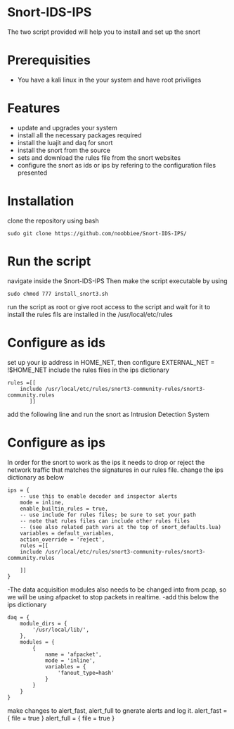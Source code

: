 # Snort-IDS-IPS
The two script provided will help you to install and set up the snort

# Prerequisities
- You have a kali linux in the your system and have root priviliges

# Features
- update and upgrades your system
- install all the necessary packages required
- install the luajit and daq for snort
- install the snort from the source
- sets and download the rules file from the snort websites
- configure the snort as ids or ips by refering to the configuration files presented

# Installation
clone the repository using bash

```
sudo git clone https://github.com/noobbiee/Snort-IDS-IPS/
```

# Run the script
navigate inside the Snort-IDS-IPS
Then
make the script executable by using
```
sudo chmod 777 install_snort3.sh
```

run the script as root or give root access to the script
and wait for it to install 
the rules fils are installed in the /usr/local/etc/rules

# Configure as ids
set up your ip address in HOME_NET, then configure EXTERNAL_NET = !$HOME_NET
include the rules files in the ips dictionary

```
rules =[[
    include /usr/local/etc/rules/snort3-community-rules/snort3-community.rules
       ]]
```
add the following line and run the snort as Intrusion Detection System


# Configure as ips
In order for the snort to work as the ips it needs to drop or reject the network traffic that matches the signatures in our rules file.
change the ips dictionary as below

```
ips = {
    -- use this to enable decoder and inspector alerts
    mode = inline,
    enable_builtin_rules = true,
    -- use include for rules files; be sure to set your path
    -- note that rules files can include other rules files
    -- (see also related path vars at the top of snort_defaults.lua)
    variables = default_variables,
    action_override = 'reject',
    rules =[[
    include /usr/local/etc/rules/snort3-community-rules/snort3-community.rules
    
    ]]
}
```
-The data acquisition modules also needs to be changed into from pcap, so we will be using afpacket to stop packets in realtime.
-add this below the ips dictionary

```
daq = {
	module_dirs = {
		'/usr/local/lib/',
	},
	modules = {
		{
			name = 'afpacket',
			mode = 'inline',
			variables = {
				'fanout_type=hash'
			}
		}
	}
}
```


make changes to alert_fast, alert_full to gnerate alerts and log it.
alert_fast = { file = true }
alert_full = { file = true }
